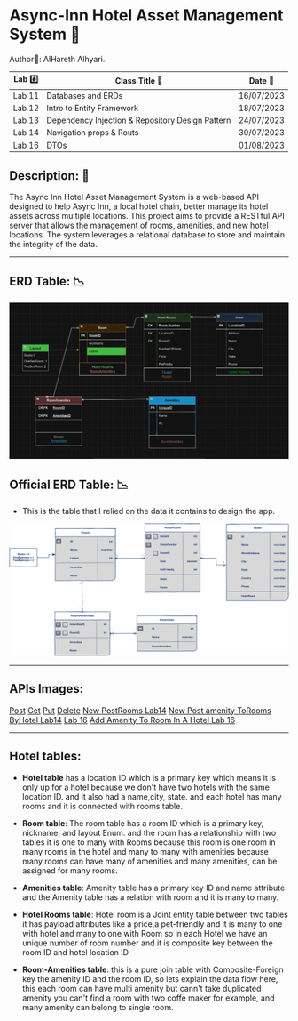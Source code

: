 # Async-Inn  Hotel Asset Management System 🏨

Author📝: AlHareth Alhyari.


| Lab  #️⃣     | Class Title   📝           | Date 📅    |
|-----------|----------------------------|------------|
| Lab 11    | Databases and ERDs         | 16/07/2023  |
| Lab 12    | Intro to Entity Framework  | 18/07/2023  |
| Lab 13    | Dependency Injection & Repository Design Pattern  | 24/07/2023  |
| Lab 14    | Navigation props & Routs  | 30/07/2023  |
| Lab 16    | DTOs  | 01/08/2023  |

## Description: 📝

The Async Inn Hotel Asset Management System is a web-based API designed to help Async Inn, a local hotel chain, better manage its hotel assets across multiple locations. This project aims to provide a RESTful API server that allows the management of rooms, amenities, and new hotel locations. The system leverages a relational database to store and maintain the integrity of the data.


---

## ERD Table: 📉

![ERD](./Assets/HarethVersion.png)

## Official ERD Table: 📉

- This is the table that I relied on the data it contains to design the app.

![async-inn-erd](./Assets/async-inn-erd.png)

---

## APIs Images:
[Post](https://github.com/alharet7/Async-Inn/blob/main/Assets/post.png)
[Get](https://github.com/alharet7/Async-Inn/blob/main/Assets/Get.png)
[Put](https://github.com/alharet7/Async-Inn/blob/main/Assets/Put.png)
[Delete](https://github.com/alharet7/Async-Inn/blob/main/Assets/Delete.png)
[New PostRooms Lab14](https://github.com/alharet7/Async-Inn/blob/main/Assets/Lab14post.png)
[New Post amenity ToRooms ByHotel Lab14](https://github.com/alharet7/Async-Inn/blob/main/Assets/Lab14postHotelRoom.png)
[Lab 16](https://github.com/alharet7/Async-Inn/blob/main/Assets/Lab16Done.png)
[Add Amenity To Room In A Hotel Lab 16](https://github.com/alharet7/Async-Inn/blob/main/Assets/Lab16AddAmenityToRoom.png)

---

## Hotel tables:

- **Hotel table** has a location ID which is a primary key which means it is only up for a hotel because we don't have two hotels with the same location ID. and it also had a name,city, state. and each hotel has many rooms and it is connected with rooms table.

- **Room table**: The room table has a room ID which is a primary key, nickname, and layout Enum. and the room has a relationship with two tables it is one to many with Rooms because this room is one room in many rooms in the hotel and many to many with amenities because many rooms can have many of amenities and many amenities, can be assigned for many rooms.

- **Amenities table**: Amenity table has a primary key ID and name attribute and the Amenity table has a relation with room and it is many to many.

- **Hotel Rooms table**: Hotel room is a Joint entity table between two tables it has payload attributes like a price,a pet-friendly and it is many to one with hotel and many to one with Room so in each Hotel we have an unique number of room number and it is composite key between the room ID and hotel location ID

- **Room-Amenities table**: this is a pure join table with Composite-Foreign key the amenity ID and the room ID, so lets explain the data flow here, this each room can have multi amenity but cann't take duplicated amenity you can't find a room with two coffe maker for example, and many amenity can belong to single room.
